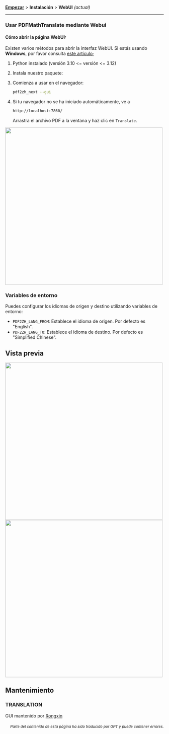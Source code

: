 [**Empezar**](./getting-started.md) > **Instalación** > **WebUI** _(actual)_

---

### Usar PDFMathTranslate mediante Webui

#### Cómo abrir la página WebUI:

Existen varios métodos para abrir la interfaz WebUI. Si estás usando **Windows**, por favor consulta [este artículo](./INSTALLATION_winexe.md);

1. Python instalado (versión 3.10 <= versión <= 3.12)

2. Instala nuestro paquete:

3. Comienza a usar en el navegador:

    ```bash
    pdf2zh_next --gui
    ```

4. Si tu navegador no se ha iniciado automáticamente, ve a

    ```bash
    http://localhost:7860/
    ```

    Arrastra el archivo PDF a la ventana y haz clic en `Translate`.

<!-- <img src="./images/gui.gif" width="500"/> -->
<img src='./../images/gui.gif' width="500"/>

### Variables de entorno

Puedes configurar los idiomas de origen y destino utilizando variables de entorno:

- `PDF2ZH_LANG_FROM`: Establece el idioma de origen. Por defecto es "English".
- `PDF2ZH_LANG_TO`: Establece el idioma de destino. Por defecto es "Simplified Chinese".

## Vista previa

<img src="./../images/before.png" width="500"/>
<img src="./../images/after.png" width="500"/>

## Mantenimiento

### TRANSLATION

GUI mantenido por [Rongxin](https://github.com/reycn)

<div align="right"> 
<h6><small>Parte del contenido de esta página ha sido traducido por GPT y puede contener errores.</small></h6>